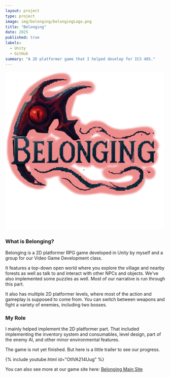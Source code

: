 ```yaml
---
layout: project
type: project
image: img/belonging/belongingLogo.png
title: "Belonging"
date: 2025
published: true
labels:
  - Unity
  - GitHub
summary: "A 2D platformer game that I helped develop for ICS 485."
---
```

<img class="img-fluid" src="../img/belonging/TitleLogo.png">

### What is Belonging?
Belonging is a 2D platformer RPG game developed in Unity by myself and a group for our Video Game Development class. 

It features a top-down open world where you explore the village and nearby forests as well as talk to and interact with other NPCs and objects. We've also implemented
some puzzles as well. Most of our narrative is run through this part.

It also has multiple 2D platformer levels, where most of the action and gameplay is supposed to come from. You can switch between weapons and fight a variety of enemies,
including two bosses.

### My Role
I mainly helped implement the 2D platformer part. That included implementing the inventory system and consumables, level design, part of the enemy AI, and other minor environmental features.

The game is not yet finished. But here is a little trailer to see our progress.

{% include youtube.html id="OtlVA214Uug" %}

You can also see more at our game site here:
<a href="https:https://just-making-kool-renders.github.io"><i class="large github icon "></i>Belonging Main Site</a>




